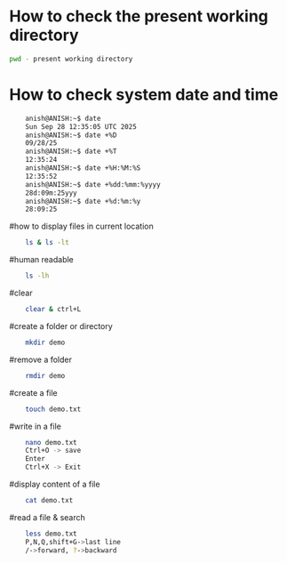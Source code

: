 # How to check the present working directory 
 ```bash
 pwd - present working directory
```

# How to check system date and time 

```bash
    anish@ANISH:~$ date
    Sun Sep 28 12:35:05 UTC 2025
    anish@ANISH:~$ date +%D
    09/28/25
    anish@ANISH:~$ date +%T
    12:35:24
    anish@ANISH:~$ date +%H:%M:%S
    12:35:52
    anish@ANISH:~$ date +%dd:%mm:%yyyy
    28d:09m:25yyy
    anish@ANISH:~$ date +%d:%m:%y
    28:09:25
```

#how to display files in current location
```bash
    ls & ls -lt
```

#human readable 
```bash
    ls -lh
```

#clear 
```bash
    clear & ctrl+L
```
#create a folder or directory 
```bash
    mkdir demo
```
#remove a folder
```bash
    rmdir demo
```
#create a file
```bash
    touch demo.txt
```
#write in a file
```bash
    nano demo.txt
    Ctrl+O -> save
    Enter
    Ctrl+X -> Exit
```
#display content of a file
```bash
    cat demo.txt
```
#read a file & search
```bash
    less demo.txt
    P,N,Q,shift+G->last line
    /->forward, ?->backward
```
